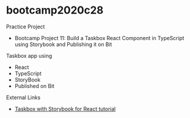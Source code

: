 # bootcamp2020c28

Practice Project
* Bootcamp Project 11: Build a Taskbox React Component in TypeScript using Storybook and Publishing it on Bit

Taskbox app using
* React
* TypeScript
* StoryBook
* Published on Bit

External Links
* [Taskbox with Storybook for React tutorial](https://storybook.js.org/tutorials/intro-to-storybook/react/en/get-started/)
